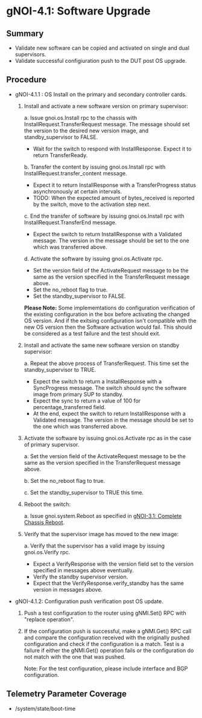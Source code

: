 # gNOI-4.1: Software Upgrade

## Summary

*   Validate new software can be copied and activated on single and dual supervisors.
*   Validate successful configiuration push to the DUT post OS upgrade.


## Procedure

* gNOI-4.1.1 : OS Install on the primary and secondary controller cards. 
   1. Install and activate a new software version on primary supervisor:
      
      a. Issue gnoi.os.Install rpc to the chassis with InstallRequest.TransferRequest message. The message should set the version to the desired new version image, and standby_supervisor to FALSE.
         * Wait for the switch to respond with InstallResponse. Expect it to
         return TransferReady.

      b. Transfer the content by issuing gnoi.os.Install rpc with InstallRequest.transfer_content message.
         * Expect it to return InstallResponse with a TransferProgress status
         asynchronously at certain intervals.
         * TODO: When the expected amount of bytes_received is reported by the
         switch, move to the activation step next.

      c. End the transfer of software by issuing gnoi.os.Install rpc with InstallRequest.TransferEnd message.
         * Expect the switch to return InstallResponse with a Validated message. The version in the message should be set to the one which was transferred above.
      
      d. Activate the software by issuing gnoi.os.Activate rpc.
         * Set the version field of the ActivateRequest message to be the same as the version specified in the TransferRequest message above.
         * Set the no_reboot flag to true.
         * Set the standby_supervisor to FALSE.
           
      **Please Note:** Some implememtations do configuration verification of the existing configuration in the box before activating the changed OS version. And if the exitsing configuration isn't compatible with the new OS version then the Software activation would fail. This should be considered as a test failure and the test should exit.
           
   2. Install and activate the same new software version on standby supervisor:
      
      a. Repeat the above process of TransferRequest. This time set the standby_supervisor to TRUE.
         * Expect the switch to return a InstallResponse with a SyncProgress message. The switch should sync the software image from primary SUP to standby.
         * Expect the sync to return a value of 100 for percentage_transferred field.
         * At the end, expect the switch to return InstallResponse with a Validated message. The version in the message should be set to the one which was transferred above.
           
   3. Activate the software by issuing gnoi.os.Activate rpc as in the case of primary supervisor.
      
      a. Set the version field of the ActivateRequest message to be the same as the version specified in the TransferRequest message above.
      
      b. Set the no_reboot flag to true.
      
      c. Set the standby_supervisor to TRUE this time.
      
   4. Reboot the switch:
      
      a. Issue gnoi.system.Reboot as specified in [gNOI-3.1: Complete Chassis Reboot](feature/gnoi/tests/complete_chassis_reboot/complete_chassis_reboot_test.md).
      
   5. Verify that the supervisor image has moved to the new image:
       
      a. Verify that the supervisor has a valid image by issuing gnoi.os.Verify rpc.
         * Expect a VerifyResponse with the version field set to the version specified in messages above eventually.
         * Verify the standby supervisor version.
         * Expect that the VerifyResponse.verify_standby has the same version in messages above.

               
* gNOI-4.1.2: Configuration push verification post OS update.
  1. Push a test configuration to the router using gNMI.Set() RPC with "replace operation".
  2. If the configuration push is successful, make a gNMI.Get() RPC call and compare the configuration received with the originally pushed configuration and check if the configuration is a match. Test is a failure if either the gNMI.Get() operation fails or the configuration do not match with the one that was pushed.

     Note: For the test configuration, please include interface and BGP configuration.
  

## Telemetry Parameter Coverage
*   /system/state/boot-time
